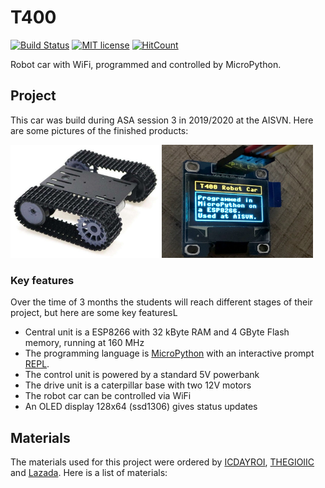 # T400

[![Build Status](https://travis-ci.com/kreier/T400.svg?branch=master)](https://travis-ci.com/kreier/T400)
[![MIT license](https://img.shields.io/github/license/kreier/T400?color=brightgreen)](http://opensource.org/licenses/MIT)
[![HitCount](http://hits.dwyl.io/kreier/T400.svg)](http://hits.dwyl.io/kreier/T400)

Robot car with WiFi, programmed and controlled by MicroPython.

## Project

This car was build during ASA session 3 in 2019/2020 at the AISVN. Here are some pictures of the finished products:

<img src="pic/t400.jpg" width="48%"><img src="pic/t400plus.jpg" width="48%">

### Key features

Over the time of 3 months the students will reach different stages of their project, but here are some key featuresL

- Central unit is a ESP8266 with 32 kByte RAM and 4 GByte Flash memory, running at 160 MHz
- The programming language is [MicroPython](https://en.wikipedia.org/wiki/MicroPython) with an interactive prompt [REPL](https://en.wikipedia.org/wiki/Read%E2%80%93eval%E2%80%93print_loop).
- The control unit is powered by a standard 5V powerbank
- The drive unit is a caterpillar base with two 12V motors
- The robot car can be controlled via WiFi
- An OLED display 128x64 (ssd1306) gives status updates

## Materials

The materials used for this project were ordered by [ICDAYROI](https://icdayroi.com/), [THEGIOIIC](https://thegioiic.com/) and [Lazada](https://www.lazada.vn/#). Here is a list of materials:

